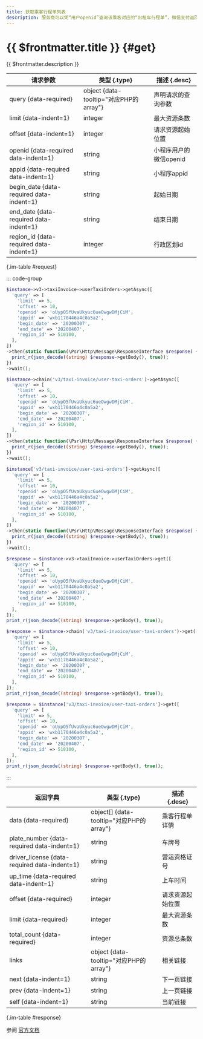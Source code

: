 ```yaml
---
title: 获取乘客行程单列表
description: 服务商可以凭“用户openid”查询该乘客对应的“出租车行程单”，微信支付返回该“openid”下最多最近半年内的“出租车行程单”
---
```


# {{ $frontmatter.title }} {#get}

{{ $frontmatter.description }}

| 请求参数 | 类型 {.type} | 描述 {.desc}
| --- | --- | ---
| query {data-required} | object {data-tooltip="对应PHP的array"} | 声明请求的查询参数
| limit {data-indent=1} | integer | 最大资源条数
| offset {data-indent=1} | integer | 请求资源起始位置
| openid {data-required data-indent=1} | string | 小程序用户的微信openid
| appid {data-required data-indent=1} | string | 小程序appid
| begin_date {data-required data-indent=1} | string | 起始日期
| end_date {data-required data-indent=1} | string | 结束日期
| region_id {data-required data-indent=1} | integer | 行政区划id

{.im-table #request}

::: code-group

```php [异步纯链式]
$instance->v3->taxiInvoice->userTaxiOrders->getAsync([
  'query' => [
    'limit' => 5,
    'offset' => 10,
    'openid' => 'oUypO5fUvaUkyuc6ueOwgwDMjCiM',
    'appid' => 'wxb1170446a4c0a5a2',
    'begin_date' => '20200307',
    'end_date' => '20200407',
    'region_id' => 510100,
  ],
])
->then(static function(\Psr\Http\Message\ResponseInterface $response) {
  print_r(json_decode((string) $response->getBody(), true));
})
->wait();
```

```php [异步声明式]
$instance->chain('v3/taxi-invoice/user-taxi-orders')->getAsync([
  'query' => [
    'limit' => 5,
    'offset' => 10,
    'openid' => 'oUypO5fUvaUkyuc6ueOwgwDMjCiM',
    'appid' => 'wxb1170446a4c0a5a2',
    'begin_date' => '20200307',
    'end_date' => '20200407',
    'region_id' => 510100,
  ],
])
->then(static function(\Psr\Http\Message\ResponseInterface $response) {
  print_r(json_decode((string) $response->getBody(), true));
})
->wait();
```

```php [异步属性式]
$instance['v3/taxi-invoice/user-taxi-orders']->getAsync([
  'query' => [
    'limit' => 5,
    'offset' => 10,
    'openid' => 'oUypO5fUvaUkyuc6ueOwgwDMjCiM',
    'appid' => 'wxb1170446a4c0a5a2',
    'begin_date' => '20200307',
    'end_date' => '20200407',
    'region_id' => 510100,
  ],
])
->then(static function(\Psr\Http\Message\ResponseInterface $response) {
  print_r(json_decode((string) $response->getBody(), true));
})
->wait();
```

```php [同步纯链式]
$response = $instance->v3->taxiInvoice->userTaxiOrders->get([
  'query' => [
    'limit' => 5,
    'offset' => 10,
    'openid' => 'oUypO5fUvaUkyuc6ueOwgwDMjCiM',
    'appid' => 'wxb1170446a4c0a5a2',
    'begin_date' => '20200307',
    'end_date' => '20200407',
    'region_id' => 510100,
  ],
]);
print_r(json_decode((string) $response->getBody(), true));
```

```php [同步声明式]
$response = $instance->chain('v3/taxi-invoice/user-taxi-orders')->get([
  'query' => [
    'limit' => 5,
    'offset' => 10,
    'openid' => 'oUypO5fUvaUkyuc6ueOwgwDMjCiM',
    'appid' => 'wxb1170446a4c0a5a2',
    'begin_date' => '20200307',
    'end_date' => '20200407',
    'region_id' => 510100,
  ],
]);
print_r(json_decode((string) $response->getBody(), true));
```

```php [同步属性式]
$response = $instance['v3/taxi-invoice/user-taxi-orders']->get([
  'query' => [
    'limit' => 5,
    'offset' => 10,
    'openid' => 'oUypO5fUvaUkyuc6ueOwgwDMjCiM',
    'appid' => 'wxb1170446a4c0a5a2',
    'begin_date' => '20200307',
    'end_date' => '20200407',
    'region_id' => 510100,
  ],
]);
print_r(json_decode((string) $response->getBody(), true));
```

:::

| 返回字典 | 类型 {.type} | 描述 {.desc}
| --- | --- | ---
| data {data-required}| object[] {data-tooltip="对应PHP的array"} | 乘客行程单详情
| plate_number {data-required data-indent=1} | string | 车牌号
| driver_license {data-required data-indent=1} | string | 营运资格证号
| up_time {data-required data-indent=1} | string | 上车时间
| offset {data-required}| integer | 请求资源起始位置
| limit {data-required}| integer | 最大资源条数
| total_count {data-required}| integer | 资源总条数
| links | object {data-tooltip="对应PHP的array"} | 相关链接
| next {data-indent=1} | string | 下一页链接
| prev {data-indent=1} | string | 上一页链接
| self {data-indent=1} | string | 当前链接

{.im-table #response}

参阅 [官方文档](https://pay.weixin.qq.com/docs/partner/products/taxi-fapiao/introduction.html)
